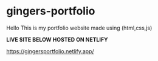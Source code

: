 # gingers-portfolio
Hello This is my portfolio website  made using (html,css,js)

<b> LIVE SITE BELOW HOSTED ON NETLIFY </b>

https://gingersportfolio.netlify.app/

